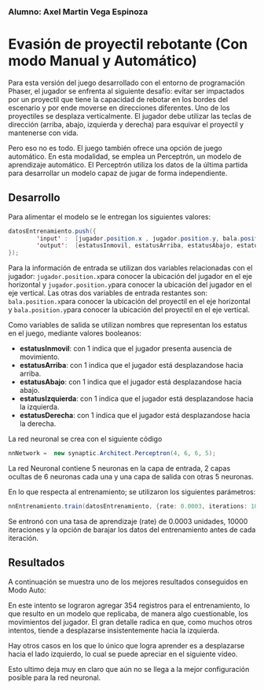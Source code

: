 ### Alumno: Axel Martin Vega Espinoza

# Evasión de proyectil rebotante (Con modo Manual y Automático)

Para esta versión del juego desarrollado con el entorno de programación Phaser, el jugador se enfrenta al siguiente desafío: evitar ser impactados por un proyectil que tiene la capacidad de rebotar en los bordes del escenario y por ende moverse en direcciones diferentes. Uno de los proyectiles se desplaza verticalmente. El jugador debe utilizar las teclas de dirección (arriba, abajo, izquierda y derecha) para esquivar el proyectil y mantenerse con vida.

Pero eso no es todo. El juego también ofrece una opción de juego automático. En esta modalidad, se emplea un Perceptrón, un modelo de aprendizaje automático. El Perceptrón utiliza los datos de la última partida para desarrollar un modelo capaz de jugar de forma independiente.


## Desarrollo

Para alimentar el modelo se le entregan los siguientes valores:

```Java
datosEntrenamiento.push({
        'input' :  [jugador.position.x , jugador.position.y, bala.position.x, bala.position.y],
        'output':  [estatusInmovil, estatusArriba, estatusAbajo, estatusIzquierda, estatusDerecha]  
});
```

Para la información de entrada se utilizan dos variables relacionadas con el jugador: `jugador.position.x`para conocer la ubicación del jugador en el eje horizontal y `jugador.position.y`para conocer la ubicación del jugador en el eje vertical. Las otras dos variables de entrada restantes son:  `bala.position.x`para conocer la ubicación del proyectil en el eje horizontal y `bala.position.y`para conocer la ubicación del proyectil en el eje vertical.

Como variables de salida se utilizan nombres que representan los estatus en el juego, mediante valores booleanos:
* **estatusInmovil**: con 1 indica que el jugador presenta ausencia de movimiento.
* **estatusArriba**: con 1 indica que el jugador está desplazandose hacia arriba.
* **estatusAbajo**: con 1 indica que el jugador está desplazandose hacia abajo.
* **estatusIzquierda**: con 1 indica que el jugador está desplazandose hacia la izquierda.
* **estatusDerecha**: con 1 indica que el jugador está desplazandose hacia la derecha.

La red neuronal se crea con el siguiente código

```Java
nnNetwork =  new synaptic.Architect.Perceptron(4, 6, 6, 5);
```

La red Neuronal contiene 5 neuronas en la capa de entrada, 2 capas ocultas de 6 neuronas cada una y una capa de salida con otras 5 neuronas.

En lo que respecta al entrenamiento; se utilizaron los siguientes parámetros:

```Java
nnEntrenamiento.train(datosEntrenamiento, {rate: 0.0003, iterations: 10000, shuffle: true});
```

Se entronó con una tasa de aprendizaje (rate) de 0.0003 unidades, 10000 iteraciones y la opción de barajar los datos del entrenamiento antes de cada iteración.

## Resultados

A continuación se muestra uno de los mejores resultados conseguidos en Modo Auto:



En este intento se lograron agregar 354 registros para el entrenamiento, lo que resulto en un modelo que replicaba, de manera algo cuestionable, los movimientos del jugador. El gran detalle radica en que, como muchos otros intentos, tiende a desplazarse insistentemente hacia la izquierda.

Hay otros casos en los que lo único que logra aprender es a desplazarse hacia el lado izquierdo, lo cual se puede apreciar en el siguiente video.



Esto ultimo deja muy en claro que aún no se llega a la mejor configuración posible para la red neuronal.
